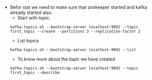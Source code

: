 * Befor stat we need to make sure that zookeeper started and kafka already started also.
  * Start with topic: 
  ```
  kafka-topics.sh --bootstrap-server localhost:9092 --topic first_topic --create --partitions 3 --replication-factor 2
  ```
  * List topics
  ```
  kafka-topics.sh --bootstrap-server localhost:9092 --list
  ```
  * To know more about the topic we have created
  ```
  kafka-topics.sh --bootstrap-server localhost:9092 --topic first_topic --describe
  ```